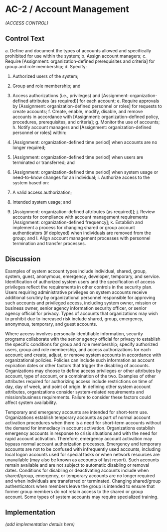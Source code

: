 # AC-2 / Account Management

_(ACCESS CONTROL)_

## Control Text


a. Define and document the types of accounts allowed and specifically prohibited for use within the system;
b. Assign account managers;
c. Require [Assignment: organization-defined prerequisites and criteria] for group and role membership;
d. Specify:

1. Authorized users of the system;
2. Group and role membership; and
3. Access authorizations (i.e., privileges) and [Assignment: organization-defined attributes (as required)] for each account;
e. Require approvals by [Assignment: organization-defined personnel or roles] for requests to create accounts;
f. Create, enable, modify, disable, and remove accounts in accordance with [Assignment: organization-defined policy, procedures, prerequisites, and criteria];
g. Monitor the use of accounts;
h. Notify account managers and [Assignment: organization-defined personnel or roles] within:

1. [Assignment: organization-defined time period] when accounts are no longer required;
2. [Assignment: organization-defined time period] when users are terminated or transferred; and
3. [Assignment: organization-defined time period] when system usage or need-to-know changes for an individual;
i. Authorize access to the system based on:

1. A valid access authorization;
2. Intended system usage; and
3. [Assignment: organization-defined attributes (as required)];
j. Review accounts for compliance with account management requirements [Assignment: organization-defined frequency];
k. Establish and implement a process for changing shared or group account authenticators (if deployed) when individuals are removed from the group; and
l. Align account management processes with personnel termination and transfer processes.

## Discussion

Examples of system account types include individual, shared, group, system, guest, anonymous, emergency, developer, temporary, and service. Identification of authorized system users and the specification of access privileges reflect the requirements in other controls in the security plan. Users requiring administrative privileges on system accounts receive additional scrutiny by organizational personnel responsible for approving such accounts and privileged access, including system owner, mission or business owner, senior agency information security officer, or senior agency official for privacy. Types of accounts that organizations may wish to prohibit due to increased risk include shared, group, emergency, anonymous, temporary, and guest accounts.

Where access involves personally identifiable information, security programs collaborate with the senior agency official for privacy to establish the specific conditions for group and role membership; specify authorized users, group and role membership, and access authorizations for each account; and create, adjust, or remove system accounts in accordance with organizational policies. Policies can include such information as account expiration dates or other factors that trigger the disabling of accounts. Organizations may choose to define access privileges or other attributes by account, type of account, or a combination of the two. Examples of other attributes required for authorizing access include restrictions on time of day, day of week, and point of origin. In defining other system account attributes, organizations consider system-related requirements and mission/business requirements. Failure to consider these factors could affect system availability.

Temporary and emergency accounts are intended for short-term use. Organizations establish temporary accounts as part of normal account activation procedures when there is a need for short-term accounts without the demand for immediacy in account activation. Organizations establish emergency accounts in response to crisis situations and with the need for rapid account activation. Therefore, emergency account activation may bypass normal account authorization processes. Emergency and temporary accounts are not to be confused with infrequently used accounts, including local logon accounts used for special tasks or when network resources are unavailable (may also be known as accounts of last resort). Such accounts remain available and are not subject to automatic disabling or removal dates. Conditions for disabling or deactivating accounts include when shared/group, emergency, or temporary accounts are no longer required and when individuals are transferred or terminated. Changing shared/group authenticators when members leave the group is intended to ensure that former group members do not retain access to the shared or group account. Some types of system accounts may require specialized training.

## Implementation

_(add implementation details here)_